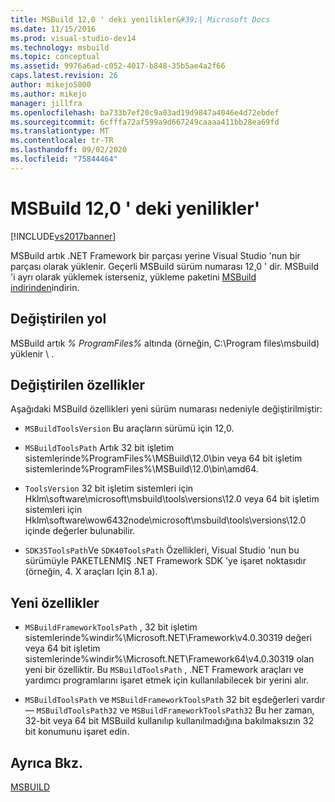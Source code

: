 ```yaml
---
title: MSBuild 12,0 ' deki yenilikler&#39;| Microsoft Docs
ms.date: 11/15/2016
ms.prod: visual-studio-dev14
ms.technology: msbuild
ms.topic: conceptual
ms.assetid: 9976a6ad-c052-4017-b848-35b5ae4a2f66
caps.latest.revision: 26
author: mikejo5000
ms.author: mikejo
manager: jillfra
ms.openlocfilehash: ba733b7ef20c9a03ad19d9847a4046e4d72ebdef
ms.sourcegitcommit: 6cfffa72af599a9d667249caaaa411bb28ea69fd
ms.translationtype: MT
ms.contentlocale: tr-TR
ms.lasthandoff: 09/02/2020
ms.locfileid: "75844464"
---
```

# <a name="what39s-new-in-msbuild-120"></a>MSBuild 12,0 ' deki yenilikler&#39;
[!INCLUDE[vs2017banner](../includes/vs2017banner.md)]

MSBuild artık .NET Framework bir parçası yerine Visual Studio 'nun bir parçası olarak yüklenir. Geçerli MSBuild sürüm numarası 12,0 ' dir. MSBuild 'i ayrı olarak yüklemek isterseniz, yükleme paketini [MSBuild indirinden](https://www.microsoft.com/download/details.aspx?id=40760)indirin.  
  
## <a name="changed-path"></a>Değiştirilen yol  
 MSBuild artık *% ProgramFiles%* altında (örneğin, C:\Program files\msbuild) yüklenir \\ .  
  
## <a name="changed-properties"></a>Değiştirilen özellikler  
 Aşağıdaki MSBuild özellikleri yeni sürüm numarası nedeniyle değiştirilmiştir:  
  
- `MSBuildToolsVersion` Bu araçların sürümü için 12,0.  
  
- `MSBuildToolsPath` Artık 32 bit işletim sistemlerinde%ProgramFiles%\MSBuild\12.0\bin veya 64 bit işletim sistemlerinde%ProgramFiles%\MSBuild\12.0\bin\amd64.  
  
- `ToolsVersion` 32 bit işletim sistemleri için Hklm\software\microsoft\msbuild\tools\versions\12.0 veya 64 bit işletim sistemleri için Hklm\software\wow6432node\microsoft\msbuild\tools\versions\12.0 içinde değerler bulunabilir.  
  
- `SDK35ToolsPath`Ve `SDK40ToolsPath` Özellikleri, Visual Studio 'nun bu sürümüyle PAKETLENMIŞ .NET Framework SDK 'ye işaret noktasıdır (örneğin, 4. X araçları Için 8.1 a).  
  
## <a name="new-properties"></a>Yeni özellikler  
  
- `MSBuildFrameworkToolsPath` , 32 bit işletim sistemlerinde%windir%\Microsoft.NET\Framework\v4.0.30319 değeri veya 64 bit işletim sistemlerinde%windir%\Microsoft.NET\Framework64\v4.0.30319 olan yeni bir özelliktir. Bu `MSBuildToolsPath` , .NET Framework araçları ve yardımcı programlarını işaret etmek için kullanılabilecek bir yerini alır.  
  
- `MSBuildToolsPath` ve `MSBuildFrameworkToolsPath` 32 bit eşdeğerleri vardır — `MSBuildToolsPath32` ve `MSBuildFrameworkToolsPath32` Bu her zaman, 32-bit veya 64 bit MSBuild kullanılıp kullanılmadığına bakılmaksızın 32 bit konumunu işaret edin.

## <a name="see-also"></a>Ayrıca Bkz.
[MSBUILD](msbuild.md)
